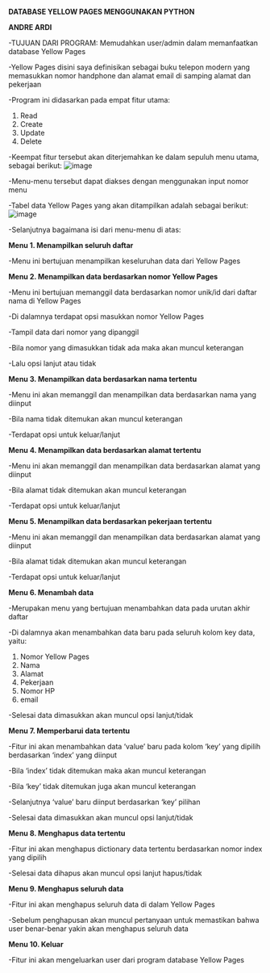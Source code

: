 **DATABASE YELLOW PAGES MENGGUNAKAN PYTHON**

**ANDRE ARDI**

-TUJUAN DARI PROGRAM: Memudahkan user/admin dalam memanfaatkan database Yellow Pages 

-Yellow Pages disini saya definisikan sebagai buku telepon modern yang memasukkan nomor handphone dan alamat email di samping alamat dan pekerjaan

-Program ini didasarkan pada empat fitur utama:
1. Read
2. Create
3. Update
4. Delete

-Keempat fitur tersebut akan diterjemahkan ke dalam sepuluh menu utama, sebagai berikut:
![image](https://github.com/mevader/Capstone-Modul-1-Andre-Ardi/assets/160390827/c2d09e63-55fa-4fdf-91f6-066b8ec68dd7)

-Menu-menu tersebut dapat diakses dengan menggunakan input nomor menu

-Tabel data Yellow Pages yang akan ditampilkan adalah sebagai berikut:
![image](https://github.com/mevader/Capstone-Modul-1-Andre-Ardi/assets/160390827/51dee82c-c2de-4d50-9484-68892a48f968)

-Selanjutnya bagaimana isi dari menu-menu di atas:

**Menu 1. Menampilkan seluruh daftar**

-Menu ini bertujuan menampilkan keseluruhan data dari Yellow Pages
   
**Menu 2. Menampilkan data berdasarkan nomor Yellow Pages**

-Menu ini bertujuan memanggil data berdasarkan nomor unik/id dari daftar nama di Yellow Pages

-Di dalamnya terdapat opsi masukkan nomor Yellow Pages

-Tampil data dari nomor yang dipanggil

-Bila nomor yang dimasukkan tidak ada maka akan muncul keterangan

-Lalu opsi lanjut atau tidak 

**Menu 3. Menampilkan data berdasarkan nama tertentu**

-Menu ini akan memanggil dan menampilkan data berdasarkan nama yang diinput

-Bila nama tidak ditemukan akan muncul keterangan

-Terdapat opsi untuk keluar/lanjut

**Menu 4. Menampilkan data berdasarkan alamat tertentu**

-Menu ini akan memanggil dan menampilkan data berdasarkan alamat yang diinput

-Bila alamat tidak ditemukan akan muncul keterangan

-Terdapat opsi untuk keluar/lanjut

**Menu 5. Menampilkan data berdasarkan pekerjaan tertentu**

-Menu ini akan memanggil dan menampilkan data berdasarkan alamat yang diinput

-Bila alamat tidak ditemukan akan muncul keterangan

-Terdapat opsi untuk keluar/lanjut

**Menu 6. Menambah data**

-Merupakan menu yang bertujuan menambahkan data pada urutan akhir daftar

-Di dalamnya akan menambahkan data baru pada seluruh kolom key data, yaitu:

1. Nomor Yellow Pages
2. Nama
3. Alamat
4. Pekerjaan
5. Nomor HP
6. email

-Selesai data dimasukkan akan muncul opsi lanjut/tidak

**Menu 7. Memperbarui data tertentu**

-Fitur ini akan menambahkan data ‘value’ baru pada kolom ‘key’ yang dipilih berdasarkan ‘index’ yang diinput

-Bila ‘index’ tidak ditemukan maka akan muncul keterangan

-Bila ‘key’ tidak ditemukan juga akan muncul keterangan

-Selanjutnya ‘value’ baru diinput berdasarkan ‘key’ pilihan

-Selesai data dimasukkan akan muncul opsi lanjut/tidak

**Menu 8. Menghapus data tertentu**

-Fitur ini akan menghapus dictionary data tertentu berdasarkan nomor index yang dipilih

-Selesai data dihapus akan muncul opsi lanjut hapus/tidak

**Menu 9. Menghapus seluruh data**

-Fitur ini akan menghapus seluruh data di dalam Yellow Pages 

-Sebelum penghapusan akan muncul pertanyaan untuk memastikan bahwa user benar-benar yakin akan menghapus seluruh data
 
**Menu 10. Keluar**

-Fitur ini akan mengeluarkan user dari program database Yellow Pages
